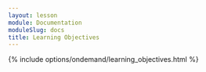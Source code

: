 ```yaml
---
layout: lesson
module: Documentation
moduleSlug: docs
title: Learning Objectives
---
```

{% include options/ondemand/learning_objectives.html %}
